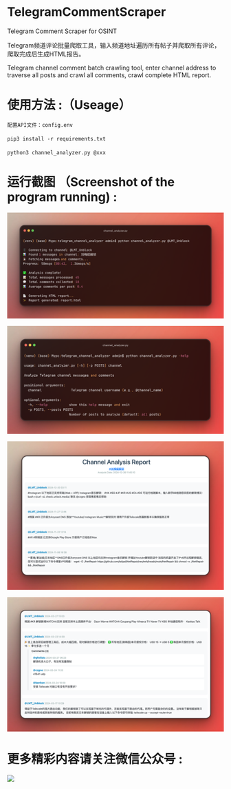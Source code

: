 #  TelegramCommentScraper
Telegram Comment Scraper for OSINT

Telegram频道评论批量爬取工具，输入频道地址遍历所有帖子并爬取所有评论，爬取完成后生成HTML报告。

Telegram channel comment batch crawling tool, enter channel address to traverse all posts and crawl all comments, crawl complete HTML report.



#  使用方法 :（Useage）

```
配置API文件：config.env

pip3 install -r requirements.txt

python3 channel_analyzer.py @xxx

```



#  运行截图  （Screenshot of the program running) :
![](media/1.png)

![](media/4.png)

![](media/2.png)

![](media/3.png)


#  更多精彩内容请关注微信公众号 :
![](media/logo.png)


